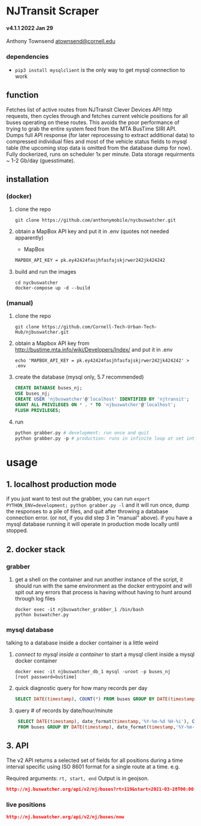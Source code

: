 # NJTransit Scraper
#### v4.1.1 2022 Jan 29
Anthony Townsend <atownsend@cornell.edu>

### dependencies

- ```pip3 install mysqlclient``` is the only way to get mysql connection to work


## function

Fetches list of active routes from NJTransit Clever Devices API http requests, then cycles through and fetches current vehicle positions for all buses operating on these routes. This avoids the poor performance of trying to grab the entire system feed from the MTA BusTime SIRI API. Dumps full API response (for later reprocessing to extract additional data) to compressed individual files and most of the vehicle status fields to mysql table (the upcoming stop data is omitted from the database dump for now). Fully dockerized, runs on scheduler 1x per minute. Data storage requirments ~ 1-2 Gb/day (guesstimate).


## installation 

### (docker)

1. clone the repo

    `git clone https://github.com/anthonymobile/nycbuswatcher.git`
    
2. obtain a MapBox API key and put it in .env (quotes not needed apparently)
    - MapBox

    ```txt
    MAPBOX_API_KEY = pk.ey42424fasjhfasfajskjrwer242jk424242
    ```
    
3. build and run the images

    ```
    cd nycbuswatcher
    docker-compose up -d --build
    ```

### (manual)

1. clone the repo

    `git clone https://github.com/Cornell-Tech-Urban-Tech-Hub/njbuswatcher.git`
    
2. obtain a Mapbox API key from http://bustime.mta.info/wiki/Developers/Index/ and put it in .env

    `echo 'MAPBOX_API_KEY = pk.ey42424fasjhfasfajskjrwer242jk424242' > .env`
    
3. create the database (mysql only, 5.7 recommended)
    ```sql
    CREATE DATABASE buses_nj;
    USE buses_nj;
    CREATE USER 'njbuswatcher'@'localhost' IDENTIFIED BY 'njtransit';
    GRANT ALL PRIVILEGES ON * . * TO 'njbuswatcher'@'localhost';
    FLUSH PRIVILEGES;
 
    ```
3. run
    ```python
    python grabber.py # development: run once and quit
    python grabber.py -p # production: runs in infinite loop at set interval using scheduler (hardcoded for now)
    ```

# usage 

## 1. localhost production mode

if you just want to test out the grabber, you can run `export PYTHON_ENV=development; python grabber.py -l` and it will run once, dump the responses to a pile of files, and quit after throwing a database connection error. (or not, if you did step 3 in "manual" above). if you have a mysql database running it will operate in production mode locally until stopped.

## 2. docker stack

### grabber

1. get a shell on the container and run another instance of the script, it should run with the same environment as the docker entrypoint and will spit out any errors that process is having without having to hunt around through log files
    ```
    docker exec -it njbuswatcher_grabber_1 /bin/bash
    python buswatcher.py
    ```
 

### mysql database

talking to a database inside a docker container is a little weird

1. *connect to mysql inside a container* to start a mysql client inside a mysql docker container

    ```
    docker exec -it njbuswatcher_db_1 mysql -uroot -p buses_nj
    [root password=bustime]
    ```
    
2. quick diagnostic query for how many records per day

    ```sql
   SELECT DATE(timestamp), COUNT(*) FROM buses GROUP BY DATE(timestamp);
    ```
    
3. query # of records by date/hour/minute

    ```sql
     SELECT DATE(timestamp), date_format(timestamp,'%Y-%m-%d %H-%i'), COUNT(*) \
     FROM buses GROUP BY DATE(timestamp), date_format(timestamp,'%Y-%m-%d %H-%i');
    ```

## 3. API

The v2 API returns a selected set of fields for all positions during a time interval specific using ISO 8601 format for a single route at a time. e.g.

Required arguments: `rt, start, end`
Output is in geojson.

```json
http://nj.buswatcher.org/api/v2/nj/buses?rt=119&start=2021-03-28T00:00:00+00:00&end=2021-04-28T01:00:00+00:00
```

### live positions

```json
http://nj.buswatcher.org/api/v2/nj/buses/now
```